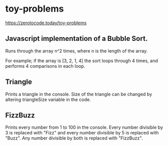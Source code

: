 
# toy-problems

 https://zerotocode.today/toy-problems

## Javascript implementation of a Bubble Sort.

Runs through the array n^2 times, where n is the length of the array. 

For example; if the array is [3, 2, 1, 4] the sort loops through 4 times, and performs 4 comparisons in each loop.

## Triangle

Prints a triangle in the console. Size of the triangle can be changed by altering triangleSize variable in the code.

## FizzBuzz

Prints every number from 1 to 100 in the console. Every number divisible by 3 is replaced with "Fizz" and every number divisible by 5 is replaced with "Buzz". Any number divisible by both is replaced with "FizzBuzz".
